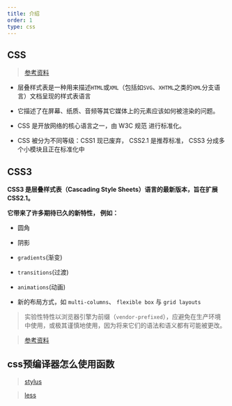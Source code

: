 ```yaml
---
title: 介绍
order: 1
type: css
---
```


## CSS

>[参考资料](https://developer.mozilla.org/zh-CN/docs/Web/CSS)

- 层叠样式表是一种用来描述`HTML`或`XML`（包括如`SVG`、`XHTML`之类的`XML`分支语言）文档呈现的样式表语言

- 它描述了在屏幕、纸质、音频等其它媒体上的元素应该如何被渲染的问题。

- CSS 是开放网络的核心语言之一，由 W3C 规范 进行标准化。

- CSS 被分为不同等级：CSS1 现已废弃， CSS2.1 是推荐标准， CSS3 分成多个小模块且正在标准化中

## CSS3

**CSS3 是层叠样式表（Cascading Style Sheets）语言的最新版本，旨在扩展CSS2.1。**

**它带来了许多期待已久的新特性， 例如：**

- 圆角

- 阴影

- `gradients`(渐变)

- `transitions`(过渡)

- `animations`(动画)

- 新的布局方式，如 `multi-columns`、 `flexible box` 与 `grid layouts`

> 实验性特性以浏览器引擎为前缀（`vendor-prefixed`），应避免在生产环境中使用，或极其谨慎地使用，因为将来它们的语法和语义都有可能被更改。

>[参考资料](https://developer.mozilla.org/zh-CN/docs/Web/CSS/CSS3)

## css预编译器怎么使用函数

> [stylus](http://stylus-lang.com/docs/functions.html)

> [less](http://lesscss.org/functions/)